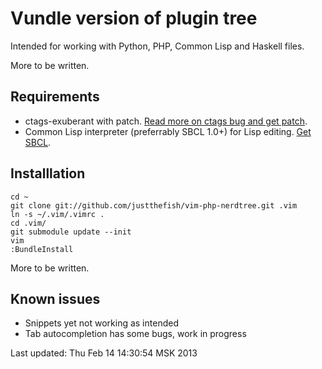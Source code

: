 Vundle version of plugin tree
=====

Intended for working with Python, PHP, Common Lisp and Haskell files.

More to be written.

Requirements
---
 * ctags-exuberant with patch. [Read more on ctags bug and get patch](http://dfrank.ru/ctags581?en).
 * Common Lisp interpreter (preferrably SBCL 1.0+) for Lisp editing. [Get SBCL](http://sbcl.org/platform-table.html).

Installlation
---

    cd ~
    git clone git://github.com/justthefish/vim-php-nerdtree.git .vim
    ln -s ~/.vim/.vimrc .
    cd .vim/
    git submodule update --init
    vim
    :BundleInstall

More to be written.

Known issues
---
 * Snippets yet not working as intended
 * Tab autocompletion has some bugs, work in progress

Last updated: Thu Feb 14 14:30:54 MSK 2013

